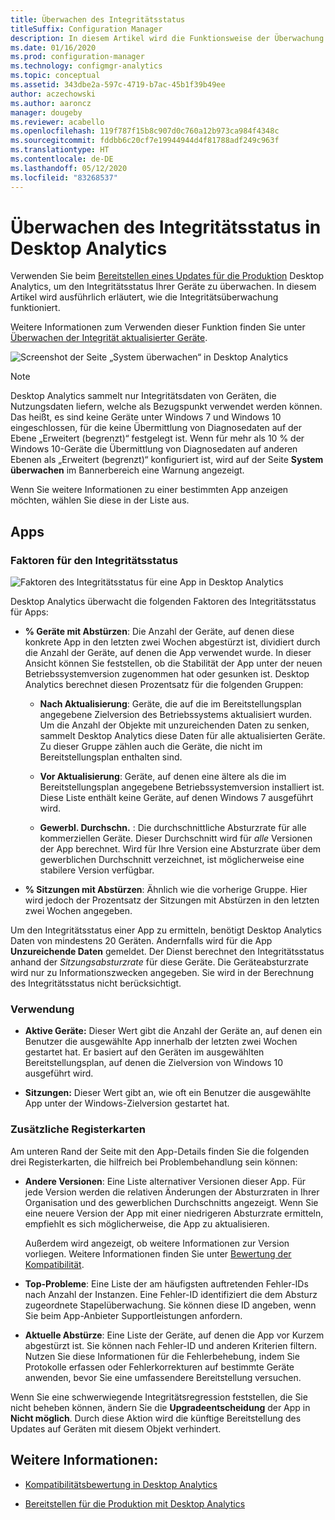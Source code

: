 ```yaml
---
title: Überwachen des Integritätsstatus
titleSuffix: Configuration Manager
description: In diesem Artikel wird die Funktionsweise der Überwachung des Integritätsstatus in Desktop Analytics erläutert.
ms.date: 01/16/2020
ms.prod: configuration-manager
ms.technology: configmgr-analytics
ms.topic: conceptual
ms.assetid: 343dbe2a-597c-4719-b7ac-45b1f39b49ee
author: aczechowski
ms.author: aaroncz
manager: dougeby
ms.reviewer: acabello
ms.openlocfilehash: 119f787f15b8c907d0c760a12b973ca984f4348c
ms.sourcegitcommit: fddbb6c20cf7e19944944d4f81788adf249c963f
ms.translationtype: HT
ms.contentlocale: de-DE
ms.lasthandoff: 05/12/2020
ms.locfileid: "83268537"
---
```

# <a name="health-status-monitoring-in-desktop-analytics"></a>Überwachen des Integritätsstatus in Desktop Analytics

Verwenden Sie beim [Bereitstellen eines Updates für die Produktion](deploy-prod.md) Desktop Analytics, um den Integritätsstatus Ihrer Geräte zu überwachen. In diesem Artikel wird ausführlich erläutert, wie die Integritätsüberwachung funktioniert.

Weitere Informationen zum Verwenden dieser Funktion finden Sie unter [Überwachen der Integrität aktualisierter Geräte](deploy-prod.md#bkmk_monitor).

![Screenshot der Seite „System überwachen“ in Desktop Analytics](media/monitor-health.png)

> [!NOTE]  
> Desktop Analytics sammelt nur Integritätsdaten von Geräten, die Nutzungsdaten liefern, welche als Bezugspunkt verwendet werden können. Das heißt, es sind keine Geräte unter Windows 7 und Windows 10 eingeschlossen, für die keine Übermittlung von Diagnosedaten auf der Ebene „Erweitert (begrenzt)“ festgelegt ist. Wenn für mehr als 10 % der Windows 10-Geräte die Übermittlung von Diagnosedaten auf anderen Ebenen als „Erweitert (begrenzt)“ konfiguriert ist, wird auf der Seite **System überwachen** im Bannerbereich eine Warnung angezeigt.  

Wenn Sie weitere Informationen zu einer bestimmten App anzeigen möchten, wählen Sie diese in der Liste aus.

## <a name="apps"></a>Apps

### <a name="health-status-factors"></a>Faktoren für den Integritätsstatus

![Faktoren des Integritätsstatus für eine App in Desktop Analytics](media/monitor-health-status-factors.png)

Desktop Analytics überwacht die folgenden Faktoren des Integritätsstatus für Apps:

- **% Geräte mit Abstürzen**: Die Anzahl der Geräte, auf denen diese konkrete App in den letzten zwei Wochen abgestürzt ist, dividiert durch die Anzahl der Geräte, auf denen die App verwendet wurde. In dieser Ansicht können Sie feststellen, ob die Stabilität der App unter der neuen Betriebssystemversion zugenommen hat oder gesunken ist. Desktop Analytics berechnet diesen Prozentsatz für die folgenden Gruppen:  

  - **Nach Aktualisierung**: Geräte, die auf die im Bereitstellungsplan angegebene Zielversion des Betriebssystems aktualisiert wurden. Um die Anzahl der Objekte mit unzureichenden Daten zu senken, sammelt Desktop Analytics diese Daten für alle aktualisierten Geräte. Zu dieser Gruppe zählen auch die Geräte, die nicht im Bereitstellungsplan enthalten sind.  

  - **Vor Aktualisierung**: Geräte, auf denen eine ältere als die im Bereitstellungsplan angegebene Betriebssystemversion installiert ist. Diese Liste enthält keine Geräte, auf denen Windows 7 ausgeführt wird.  

  - **Gewerbl. Durchschn.** : Die durchschnittliche Absturzrate für alle kommerziellen Geräte. Dieser Durchschnitt wird für *alle* Versionen der App berechnet. Wird für Ihre Version eine Absturzrate über dem gewerblichen Durchschnitt verzeichnet, ist möglicherweise eine stabilere Version verfügbar.  

- **% Sitzungen mit Abstürzen**: Ähnlich wie die vorherige Gruppe. Hier wird jedoch der Prozentsatz der Sitzungen mit Abstürzen in den letzten zwei Wochen angegeben.  

Um den Integritätsstatus einer App zu ermitteln, benötigt Desktop Analytics Daten von mindestens 20 Geräten. Andernfalls wird für die App **Unzureichende Daten** gemeldet. Der Dienst berechnet den Integritätsstatus anhand der *Sitzungsabsturzrate* für diese Geräte. Die Geräteabsturzrate wird nur zu Informationszwecken angegeben. Sie wird in der Berechnung des Integritätsstatus nicht berücksichtigt.

### <a name="usage"></a>Verwendung

<!-- 5533890 -->

- **Aktive Geräte:** Dieser Wert gibt die Anzahl der Geräte an, auf denen ein Benutzer die ausgewählte App innerhalb der letzten zwei Wochen gestartet hat. Er basiert auf den Geräten im ausgewählten Bereitstellungsplan, auf denen die Zielversion von Windows 10 ausgeführt wird.

- **Sitzungen:** Dieser Wert gibt an, wie oft ein Benutzer die ausgewählte App unter der Windows-Zielversion gestartet hat.

### <a name="additional-tabs"></a>Zusätzliche Registerkarten

Am unteren Rand der Seite mit den App-Details finden Sie die folgenden drei Registerkarten, die hilfreich bei Problembehandlung sein können:

- **Andere Versionen**: Eine Liste alternativer Versionen dieser App. Für jede Version werden die relativen Änderungen der Absturzraten in Ihrer Organisation und des gewerblichen Durchschnitts angezeigt. Wenn Sie eine neuere Version der App mit einer niedrigeren Absturzrate ermitteln, empfiehlt es sich möglicherweise, die App zu aktualisieren.  

    Außerdem wird angezeigt, ob weitere Informationen zur Version vorliegen. Weitere Informationen finden Sie unter [Bewertung der Kompatibilität](compat-assessment.md).  

- **Top-Probleme**: Eine Liste der am häufigsten auftretenden Fehler-IDs nach Anzahl der Instanzen. Eine Fehler-ID identifiziert die dem Absturz zugeordnete Stapelüberwachung. Sie können diese ID angeben, wenn Sie beim App-Anbieter Supportleistungen anfordern.  

- **Aktuelle Abstürze**:  Eine Liste der Geräte, auf denen die App vor Kurzem abgestürzt ist. Sie können nach Fehler-ID und anderen Kriterien filtern. Nutzen Sie diese Informationen für die Fehlerbehebung, indem Sie Protokolle erfassen oder Fehlerkorrekturen auf bestimmte Geräte anwenden, bevor Sie eine umfassendere Bereitstellung versuchen.  

Wenn Sie eine schwerwiegende Integritätsregression feststellen, die Sie nicht beheben können, ändern Sie die **Upgradeentscheidung** der App in **Nicht möglich**. Durch diese Aktion wird die künftige Bereitstellung des Updates auf Geräten mit diesem Objekt verhindert.

## <a name="see-also"></a>Weitere Informationen:

- [Kompatibilitätsbewertung in Desktop Analytics](compat-assessment.md)  

- [Bereitstellen für die Produktion mit Desktop Analytics](deploy-prod.md)  
